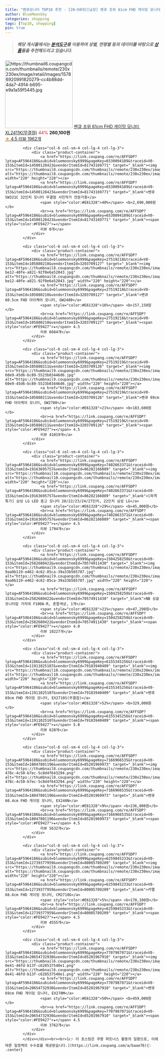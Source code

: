 ```yaml
---
title: "벤큐모니터 TOP10 추천 - [20~50대][남성] 벤큐 조위 61cm FHD 게이밍 모니터, XL2411K(무결점)"
author: BlueMoonSky
categories: shopping
tags: [Top10, shopping]
pin: true
---
```


> ##### 해당 게시물에서는 [**분석도구**](https://itemscout.io/)를 이용하여 **성별**, **연령별** 등의 데이터를 바탕으로 [**상품**](https://link.coupang.com/a/baae76)들을 추천해드리고 있습니다.
<div class="container"><div class="row">
            <div class="col-6 col-sm-4 col-lg-4 col-lg-3">
                <div class="product-container">
                    <a href="https://link.coupang.com/re/AFFSDP?lptag=AF5964186&subid=bluemoonsky6999&pageKey=5033899308&traceid=V0-153&itemId=6762458094&vendorItemId=74055259281" target="_blank"><img src="https://thumbnail6.coupangcdn.com/thumbnails/remote/230x230ex/image/retail/images/15786920991820279-cc4b88dd-4da7-4914-b695-e9a1a59f5445.jpg" alt="https://thumbnail6.coupangcdn.com/thumbnails/remote/230x230ex/image/retail/images/15786920991820279-cc4b88dd-4da7-4914-b695-e9a1a59f5445.jpg" width="220" height="220"></a>
                    <a href="https://link.coupang.com/re/AFFSDP?lptag=AF5964186&subid=bluemoonsky6999&pageKey=5033899308&traceid=V0-153&itemId=6762458094&vendorItemId=74055259281" target="_blank">벤큐 조위 61cm FHD 게이밍 모니터, XL2411K(무결점)</a>
                    <span style="color:#E61328">44%</span> <b>260,100원</b>
                    <br><a href="https://link.coupang.com/re/AFFSDP?lptag=AF5964186&subid=bluemoonsky6999&pageKey=5033899308&traceid=V0-153&itemId=6762458094&vendorItemId=74055259281" target="_blank"><span style="color:#FE9427">★</span> 4.5
                    리뷰 1962개</a>
                </div>
            </div>
            
            <div class="col-6 col-sm-4 col-lg-4 col-lg-3">
                <div class="product-container">
                    <a href="https://link.coupang.com/re/AFFSDP?lptag=AF5964186&subid=bluemoonsky6999&pageKey=6530094189&traceid=V0-153&itemId=14500128423&vendorItemId=81743169771" target="_blank"><img src="https://thumbnail8.coupangcdn.com/thumbnails/remote/230x230ex/image/vendor_inventory/9ae9/865a864d64de3713f8437fde8a456ff524b530fcda7de86aded33439c15b.jpg" alt="https://thumbnail8.coupangcdn.com/thumbnails/remote/230x230ex/image/vendor_inventory/9ae9/865a864d64de3713f8437fde8a456ff524b530fcda7de86aded33439c15b.jpg" width="220" height="220"></a>
                    <a href="https://link.coupang.com/re/AFFSDP?lptag=AF5964186&subid=bluemoonsky6999&pageKey=6530094189&traceid=V0-153&itemId=14500128423&vendorItemId=81743169771" target="_blank">벤큐 SW321C 32인치 모니터 무결점 사진작가 전문가용</a>
                    <span style="color:#E61328">40%</span> <b>2,690,000원</b>
                    <br><a href="https://link.coupang.com/re/AFFSDP?lptag=AF5964186&subid=bluemoonsky6999&pageKey=6530094189&traceid=V0-153&itemId=14500128423&vendorItemId=81743169771" target="_blank"><span style="color:#FE9427">★</span> 
                    리뷰 0개</a>
                </div>
            </div>
            
            <div class="col-6 col-sm-4 col-lg-4 col-lg-3">
                <div class="product-container">
                    <a href="https://link.coupang.com/re/AFFSDP?lptag=AF5964186&subid=bluemoonsky6999&pageKey=27519218&traceid=V0-153&itemId=105880210&vendorItemId=3203709127" target="_blank"><img src="https://thumbnail8.coupangcdn.com/thumbnails/remote/230x230ex/image/product/image/vendoritem/2018/01/30/3203709127/fcc38bba-be12-40fe-a821-92f0e6a52043.jpg" alt="https://thumbnail8.coupangcdn.com/thumbnails/remote/230x230ex/image/product/image/vendoritem/2018/01/30/3203709127/fcc38bba-be12-40fe-a821-92f0e6a52043.jpg" width="220" height="220"></a>
                    <a href="https://link.coupang.com/re/AFFSDP?lptag=AF5964186&subid=bluemoonsky6999&pageKey=27519218&traceid=V0-153&itemId=105880210&vendorItemId=3203709127" target="_blank">벤큐 60.5cm FHD 아이케어 모니터, GW2480</a>
                    <span style="color:#E61328">16%</span> <b>157,150원</b>
                    <br><a href="https://link.coupang.com/re/AFFSDP?lptag=AF5964186&subid=bluemoonsky6999&pageKey=27519218&traceid=V0-153&itemId=105880210&vendorItemId=3203709127" target="_blank"><span style="color:#FE9427">★</span> 4.5
                    리뷰 6664개</a>
                </div>
            </div>
            
            <div class="col-6 col-sm-4 col-lg-4 col-lg-3">
                <div class="product-container">
                    <a href="https://link.coupang.com/re/AFFSDP?lptag=AF5964186&subid=bluemoonsky6999&pageKey=27519219&traceid=V0-153&itemId=105880211&vendorItemId=3203709126" target="_blank"><img src="https://thumbnail9.coupangcdn.com/thumbnails/remote/230x230ex/image/product/image/vendoritem/2018/08/09/3203709126/a07852c1-60e9-45d6-bc89-5523b03446d6.jpg" alt="https://thumbnail9.coupangcdn.com/thumbnails/remote/230x230ex/image/product/image/vendoritem/2018/08/09/3203709126/a07852c1-60e9-45d6-bc89-5523b03446d6.jpg" width="220" height="220"></a>
                    <a href="https://link.coupang.com/re/AFFSDP?lptag=AF5964186&subid=bluemoonsky6999&pageKey=27519219&traceid=V0-153&itemId=105880211&vendorItemId=3203709126" target="_blank">벤큐 69cm FHD 아이케어 모니터, GW2780</a>
                    <span style="color:#E61328">21%</span> <b>183,600원</b>
                    <br><a href="https://link.coupang.com/re/AFFSDP?lptag=AF5964186&subid=bluemoonsky6999&pageKey=27519219&traceid=V0-153&itemId=105880211&vendorItemId=3203709126" target="_blank"><span style="color:#FE9427">★</span> 4.5
                    리뷰 41019개</a>
                </div>
            </div>
            
            <div class="col-6 col-sm-4 col-lg-4 col-lg-3">
                <div class="product-container">
                    <a href="https://link.coupang.com/re/AFFSDP?lptag=AF5964186&subid=bluemoonsky6999&pageKey=7402663371&traceid=V0-153&itemId=19163695757&vendorItemId=86282166089" target="_blank"><img src="https://thumbnail10.coupangcdn.com/thumbnails/remote/230x230ex/image/vendor_inventory/ae2e/9a42d1c955ae516c2f2393675b9011c2275247a36977503ae1bfdc145e57.png" alt="https://thumbnail10.coupangcdn.com/thumbnails/remote/230x230ex/image/vendor_inventory/ae2e/9a42d1c955ae516c2f2393675b9011c2275247a36977503ae1bfdc145e57.png" width="220" height="220"></a>
                    <a href="https://link.coupang.com/re/AFFSDP?lptag=AF5964186&subid=bluemoonsky6999&pageKey=7402663371&traceid=V0-153&itemId=19163695757&vendorItemId=86282166089" target="_blank">[파격특가] 삼성 LG LED 중고 모니터 20/22/23/24/27인치, 22인치 삼성 LG</a>
                    <span style="color:#E61328">29%</span> <b>45,000원</b>
                    <br><a href="https://link.coupang.com/re/AFFSDP?lptag=AF5964186&subid=bluemoonsky6999&pageKey=7402663371&traceid=V0-153&itemId=19163695757&vendorItemId=86282166089" target="_blank"><span style="color:#FE9427">★</span> 4.5
                    리뷰 1794개</a>
                </div>
            </div>
            
            <div class="col-6 col-sm-4 col-lg-4 col-lg-3">
                <div class="product-container">
                    <a href="https://link.coupang.com/re/AFFSDP?lptag=AF5964186&subid=bluemoonsky6999&pageKey=1504258250&traceid=V0-153&itemId=2582680422&vendorItemId=70574911430" target="_blank"><img src="https://thumbnail9.coupangcdn.com/thumbnails/remote/230x230ex/image/retail/images/3745660937794875-9aa0b119-e462-4c62-85ca-39a33b565707.jpg" alt="https://thumbnail9.coupangcdn.com/thumbnails/remote/230x230ex/image/retail/images/3745660937794875-9aa0b119-e462-4c62-85ca-39a33b565707.jpg" width="220" height="220"></a>
                    <a href="https://link.coupang.com/re/AFFSDP?lptag=AF5964186&subid=bluemoonsky6999&pageKey=1504258250&traceid=V0-153&itemId=2582680422&vendorItemId=70574911430" target="_blank">NB 싱글 모니터암 거치대 F100A-R, 혼합색상, 1개</a>
                    <span style="color:#E61328">21%</span> <b>47,290원</b>
                    <br><a href="https://link.coupang.com/re/AFFSDP?lptag=AF5964186&subid=bluemoonsky6999&pageKey=1504258250&traceid=V0-153&itemId=2582680422&vendorItemId=70574911430" target="_blank"><span style="color:#FE9427">★</span> 4.0
                    리뷰 10227개</a>
                </div>
            </div>
            
            <div class="col-6 col-sm-4 col-lg-4 col-lg-3">
                <div class="product-container">
                    <a href="https://link.coupang.com/re/AFFSDP?lptag=AF5964186&subid=bluemoonsky6999&pageKey=6155345256&traceid=V0-153&itemId=11911025107&vendorItemId=79183940409" target="_blank"><img src="https://thumbnail10.coupangcdn.com/thumbnails/remote/230x230ex/image/rs_quotation_api/xc6lhdzc/13a6c360e0704bf7b6a3cc11a28df57f.jpg" alt="https://thumbnail10.coupangcdn.com/thumbnails/remote/230x230ex/image/rs_quotation_api/xc6lhdzc/13a6c360e0704bf7b6a3cc11a28df57f.jpg" width="220" height="220"></a>
                    <a href="https://link.coupang.com/re/AFFSDP?lptag=AF5964186&subid=bluemoonsky6999&pageKey=6155345256&traceid=V0-153&itemId=11911025107&vendorItemId=79183940409" target="_blank">벤큐 69cm FHD 게이밍 모니터, EX2710S(무결점)</a>
                    <span style="color:#E61328">52%</span> <b>329,000원</b>
                    <br><a href="https://link.coupang.com/re/AFFSDP?lptag=AF5964186&subid=bluemoonsky6999&pageKey=6155345256&traceid=V0-153&itemId=11911025107&vendorItemId=79183940409" target="_blank"><span style="color:#FE9427">★</span> 5.0
                    리뷰 628개</a>
                </div>
            </div>
            
            <div class="col-6 col-sm-4 col-lg-4 col-lg-3">
                <div class="product-container">
                    <a href="https://link.coupang.com/re/AFFSDP?lptag=AF5964186&subid=bluemoonsky6999&pageKey=7166966535&traceid=V0-153&itemId=18047801196&vendorItemId=85201969973" target="_blank"><img src="https://thumbnail8.coupangcdn.com/thumbnails/remote/230x230ex/image/retail/images/2023/02/28/17/0/fb451636-478c-4c50-b7ec-5c8d4f643294.png" alt="https://thumbnail8.coupangcdn.com/thumbnails/remote/230x230ex/image/retail/images/2023/02/28/17/0/fb451636-478c-4c50-b7ec-5c8d4f643294.png" width="220" height="220"></a>
                    <a href="https://link.coupang.com/re/AFFSDP?lptag=AF5964186&subid=bluemoonsky6999&pageKey=7166966535&traceid=V0-153&itemId=18047801196&vendorItemId=85201969973" target="_blank">벤큐 60.4cm FHD 게이밍 모니터, EX240N</a>
                    <span style="color:#E61328">9%</span> <b>236,000원</b>
                    <br><a href="https://link.coupang.com/re/AFFSDP?lptag=AF5964186&subid=bluemoonsky6999&pageKey=7166966535&traceid=V0-153&itemId=18047801196&vendorItemId=85201969973" target="_blank"><span style="color:#FE9427">★</span> 4.5
                    리뷰 5632개</a>
                </div>
            </div>
            
            <div class="col-6 col-sm-4 col-lg-4 col-lg-3">
                <div class="product-container">
                    <a href="https://link.coupang.com/re/AFFSDP?lptag=AF5964186&subid=bluemoonsky6999&pageKey=6259845233&traceid=V0-153&itemId=12739377959&vendorItemId=80005789209" target="_blank"><img src="https://thumbnail8.coupangcdn.com/thumbnails/remote/230x230ex/image/rs_quotation_api/hgtgoe1r/2399daa105754cfcba5890fafde50149.jpg" alt="https://thumbnail8.coupangcdn.com/thumbnails/remote/230x230ex/image/rs_quotation_api/hgtgoe1r/2399daa105754cfcba5890fafde50149.jpg" width="220" height="220"></a>
                    <a href="https://link.coupang.com/re/AFFSDP?lptag=AF5964186&subid=bluemoonsky6999&pageKey=6259845233&traceid=V0-153&itemId=12739377959&vendorItemId=80005789209" target="_blank">카멜 68.6cm FHD 게이밍 모니터, CM2710G</a>
                    <span style="color:#E61328">5%</span> <b>170,100원</b>
                    <br><a href="https://link.coupang.com/re/AFFSDP?lptag=AF5964186&subid=bluemoonsky6999&pageKey=6259845233&traceid=V0-153&itemId=12739377959&vendorItemId=80005789209" target="_blank"><span style="color:#FE9427">★</span> 4.5
                    리뷰 4555개</a>
                </div>
            </div>
            
            <div class="col-6 col-sm-4 col-lg-4 col-lg-3">
                <div class="product-container">
                    <a href="https://link.coupang.com/re/AFFSDP?lptag=AF5964186&subid=bluemoonsky6999&pageKey=7707987071&traceid=V0-153&itemId=20654732930&vendorItemId=85201967910" target="_blank"><img src="https://thumbnail6.coupangcdn.com/thumbnails/remote/230x230ex/image/retail/images/2023/02/28/17/3/5fa37881-0e41-46fd-b13f-c628537540e1.png" alt="https://thumbnail6.coupangcdn.com/thumbnails/remote/230x230ex/image/retail/images/2023/02/28/17/3/5fa37881-0e41-46fd-b13f-c628537540e1.png" width="220" height="220"></a>
                    <a href="https://link.coupang.com/re/AFFSDP?lptag=AF5964186&subid=bluemoonsky6999&pageKey=7707987071&traceid=V0-153&itemId=20654732930&vendorItemId=85201967910" target="_blank">벤큐 69cm FHD 게이밍 모니터, EX270M</a>
                    <span style="color:#E61328">50%</span> <b>459,000원</b>
                    <br><a href="https://link.coupang.com/re/AFFSDP?lptag=AF5964186&subid=bluemoonsky6999&pageKey=7707987071&traceid=V0-153&itemId=20654732930&vendorItemId=85201967910" target="_blank"><span style="color:#FE9427">★</span> 4.5
                    리뷰 3762개</a>
                </div>
            </div>
            </div></div><br><br>[👉 이 포스팅은 쿠팡 파트너스 활동의 일환으로, 이에 따른 일정액의 수수료를 제공받습니다.](https://link.coupang.com/a/baae76){: .center}